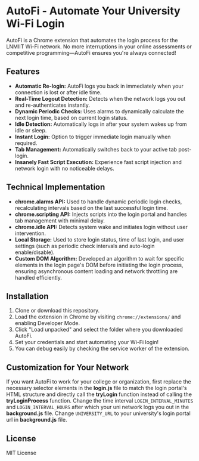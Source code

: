 # AutoFi - Automate Your University Wi-Fi Login

AutoFi is a Chrome extension that automates the login process for the LNMIIT Wi-Fi network. No more interruptions in your online assessments or competitive programming—AutoFi ensures you're always connected!

## Features

- **Automatic Re-login:** AutoFi logs you back in immediately when your connection is lost or after idle time.
- **Real-Time Logout Detection:** Detects when the network logs you out and re-authenticates instantly.
- **Dynamic Periodic Checks:** Uses alarms to dynamically calculate the next login time, based on current login status.
- **Idle Detection:** Automatically logs in after your system wakes up from idle or sleep.
- **Instant Login:** Option to trigger immediate login manually when required.
- **Tab Management:** Automatically switches back to your active tab post-login.
- **Insanely Fast Script Execution:** Experience fast script injection and network login with no noticeable delays.

## Technical Implementation

- **chrome.alarms API:** Used to handle dynamic periodic login checks, recalculating intervals based on the last successful login time.
- **chrome.scripting API:** Injects scripts into the login portal and handles tab management with minimal delay.
- **chrome.idle API:** Detects system wake and initiates login without user intervention.
- **Local Storage:** Used to store login status, time of last login, and user settings (such as periodic check intervals and auto-login enable/disable).
- **Custom DOM Algorithm:** Developed an algorithm to wait for specific elements in the login page's DOM before initiating the login process, ensuring asynchronous content loading and network throttling are handled efficiently.

## Installation

1. Clone or download this repository.
2. Load the extension in Chrome by visiting `chrome://extensions/` and enabling Developer Mode.
3. Click "Load unpacked" and select the folder where you downloaded AutoFi.
4. Set your credentials and start automating your Wi-Fi login!
5. You can debug easily by checking the service worker of the extension.

## Customization for Your Network

If you want AutoFi to work for your college or organization, first replace the necessary selector elements in the **login.js** file to match the login portal's HTML structure and directly call the **tryLogin** function instead of calling the **tryLoginProcess** function.
Change the time interval `LOGIN_INTERVAL_MINUTES` and `LOGIN_INTERVAL_HOURS` after which your uni network logs you out in the **background.js** file.
Change `UNIVERSITY_URL` to your university's login portal url in **background.js** file.

## License

MIT License
